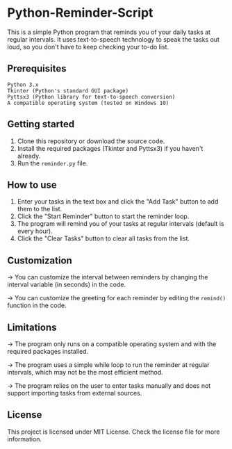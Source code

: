 # Python-Reminder-Script

This is a simple Python program that reminds you of your daily tasks at regular intervals. It uses text-to-speech technology to speak the tasks out loud, so you don't have to keep checking your to-do list.

## Prerequisites
    Python 3.x
    Tkinter (Python's standard GUI package)
    Pyttsx3 (Python library for text-to-speech conversion)
    A compatible operating system (tested on Windows 10)

## Getting started

1. Clone this repository or download the source code.
2. Install the required packages (Tkinter and Pyttsx3) if you haven't already.
3. Run the `reminder.py` file.

## How to use

1. Enter your tasks in the text box and click the "Add Task" button to add them to the list.
2. Click the "Start Reminder" button to start the reminder loop.
3. The program will remind you of your tasks at regular intervals (default is every hour).
4. Click the "Clear Tasks" button to clear all tasks from the list.

## Customization
-> You can customize the interval between reminders by changing the interval variable (in seconds) in the code.

-> You can customize the greeting for each reminder by editing the `remind()` function in the code.

## Limitations
-> The program only runs on a compatible operating system and with the required packages installed.

-> The program uses a simple while loop to run the reminder at regular intervals, which may not be the most efficient method.

-> The program relies on the user to enter tasks manually and does not support importing tasks from external sources.

## License

This project is licensed under MIT License. Check the license file for more information.        
